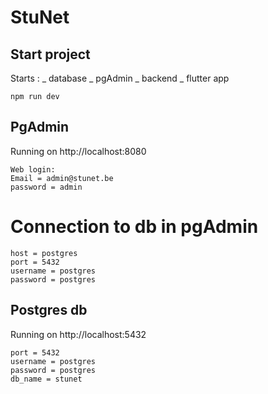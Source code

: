 # StuNet

## Start project

Starts :
_ database
_ pgAdmin
_ backend
_ flutter app

```
npm run dev
```

## PgAdmin

Running on http://localhost:8080

```
Web login:
Email = admin@stunet.be
password = admin
```

# Connection to db in pgAdmin

```
host = postgres
port = 5432
username = postgres
password = postgres
```

## Postgres db

Running on http://localhost:5432

```
port = 5432
username = postgres
password = postgres
db_name = stunet
```
